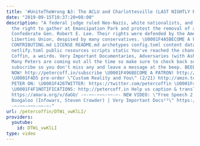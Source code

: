 ```yaml
---
title: '#UniteTheWrong №3: The ACLU and Charlottesville (LAST NIGHTLY №64)'
date: "2019-09-15T10:37:20+08:00"
description: "A federal judge ruled Neo-Nazis, white nationalists, and the KKK had
  the right to gather at Emancipation Park and protest the removal of a statue of
  Confederate Gen. Robert E. Lee. Their rights were defended by the American Civil
  Liberties Union, despised by many conservatives. \U0001F4A5BECOME A PATRON at http://patreon.com/petercoffin
  CONTRIBUTING.md LICENSE README.md archetypes config.toml content data i18n layouts
  netlify.toml public resources scripts static You've reached the channel of Peter
  Coffin, a weirdo. Very Important Documentaries, Adversaries (with Ashleigh!) and
  Many Peters are coming out all the time so make sure to check back soon. Please
  subscribe so you don't miss any and leave a message at the beep. BEEEEEEEEEP. \U0001F4FASubscribe
  NOW! http://petercoff.in/subscribe \U0001F496BECOME A PATRON! http://patreon.com/petercoffin
  \U0001F4D5 pre-order \"Custom Reality and You\" (2/21) http://amzn.to/2FEsqJR FOLLOW
  PETER ON: \U0001F426TWITTER: https://twitter.com/petercoffin \U0001F4F0MEDIUM: https://medium.com/@petercoffin
  \U0001F4F1NOTIFICATIONS: http://petercoff.in Help us caption & translate this video!
  https://amara.org/v/daGU/ -~-~~-~~~-~~-~- NEW VIDEO: \"Free Speech 2: Censorship
  Boogaloo (Infowars, Steven Crowder) | Very Important Docs²³\" https://www.youtube.com/watch?v=SlFdykutQ0g&list=PL9oHQnEByWyXObkJN9YYQS9hxBjpN8RLG
  -~-~~-~~~-~~-~-"
url: /petercoffin/DTWi_vwKlLI/
providers:
  youtube:
    id: DTWi_vwKlLI
type: video
---
```


